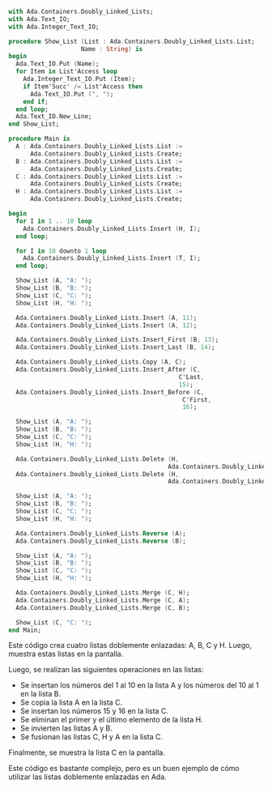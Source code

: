 ```ada
with Ada.Containers.Doubly_Linked_Lists;
with Ada.Text_IO;
with Ada.Integer_Text_IO;

procedure Show_List (List : Ada.Containers.Doubly_Linked_Lists.List;
                    Name : String) is
begin
  Ada.Text_IO.Put (Name);
  for Item in List'Access loop
    Ada.Integer_Text_IO.Put (Item);
    if Item'Succ' /= List'Access then
      Ada.Text_IO.Put (", ");
    end if;
  end loop;
  Ada.Text_IO.New_Line;
end Show_List;

procedure Main is
  A : Ada.Containers.Doubly_Linked_Lists.List :=
      Ada.Containers.Doubly_Linked_Lists.Create;
  B : Ada.Containers.Doubly_Linked_Lists.List :=
      Ada.Containers.Doubly_Linked_Lists.Create;
  C : Ada.Containers.Doubly_Linked_Lists.List :=
      Ada.Containers.Doubly_Linked_Lists.Create;
  H : Ada.Containers.Doubly_Linked_Lists.List :=
      Ada.Containers.Doubly_Linked_Lists.Create;

begin
  for I in 1 .. 10 loop
    Ada.Containers.Doubly_Linked_Lists.Insert (H, I);
  end loop;

  for I in 10 downto 1 loop
    Ada.Containers.Doubly_Linked_Lists.Insert (T, I);
  end loop;

  Show_List (A, "A: ");
  Show_List (B, "B: ");
  Show_List (C, "C: ");
  Show_List (H, "H: ");

  Ada.Containers.Doubly_Linked_Lists.Insert (A, 11);
  Ada.Containers.Doubly_Linked_Lists.Insert (A, 12);

  Ada.Containers.Doubly_Linked_Lists.Insert_First (B, 13);
  Ada.Containers.Doubly_Linked_Lists.Insert_Last (B, 14);

  Ada.Containers.Doubly_Linked_Lists.Copy (A, C);
  Ada.Containers.Doubly_Linked_Lists.Insert_After (C,
                                               C'Last,
                                               15);
  Ada.Containers.Doubly_Linked_Lists.Insert_Before (C,
                                                C'First,
                                                16);

  Show_List (A, "A: ");
  Show_List (B, "B: ");
  Show_List (C, "C: ");
  Show_List (H, "H: ");

  Ada.Containers.Doubly_Linked_Lists.Delete (H,
                                            Ada.Containers.Doubly_Linked_Lists.First (H));
  Ada.Containers.Doubly_Linked_Lists.Delete (H,
                                            Ada.Containers.Doubly_Linked_Lists.Last (H));

  Show_List (A, "A: ");
  Show_List (B, "B: ");
  Show_List (C, "C: ");
  Show_List (H, "H: ");

  Ada.Containers.Doubly_Linked_Lists.Reverse (A);
  Ada.Containers.Doubly_Linked_Lists.Reverse (B);

  Show_List (A, "A: ");
  Show_List (B, "B: ");
  Show_List (C, "C: ");
  Show_List (H, "H: ");

  Ada.Containers.Doubly_Linked_Lists.Merge (C, H);
  Ada.Containers.Doubly_Linked_Lists.Merge (C, A);
  Ada.Containers.Doubly_Linked_Lists.Merge (C, B);

  Show_List (C, "C: ");
end Main;
```

Este código crea cuatro listas doblemente enlazadas: A, B, C y H. Luego, muestra estas listas en la pantalla.

Luego, se realizan las siguientes operaciones en las listas:

* Se insertan los números del 1 al 10 en la lista A y los números del 10 al 1 en la lista B.
* Se copia la lista A en la lista C.
* Se insertan los números 15 y 16 en la lista C.
* Se eliminan el primer y el último elemento de la lista H.
* Se invierten las listas A y B.
* Se fusionan las listas C, H y A en la lista C.

Finalmente, se muestra la lista C en la pantalla.

Este código es bastante complejo, pero es un buen ejemplo de cómo utilizar las listas doblemente enlazadas en Ada.